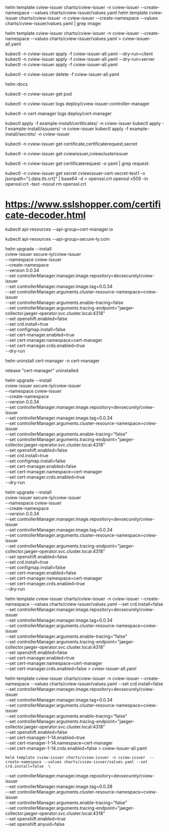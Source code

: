 helm template cview-issuer  charts/cview-issuer  -n cview-issuer  --create-namespace  --values charts/cview-issuer/values.yaml
helm template cview-issuer  charts/cview-issuer  -n cview-issuer  --create-namespace  --values charts/cview-issuer/values.yaml | grep image: 

helm template cview-issuer charts/cview-issuer -n cview-issuer  --create-namespace --values charts/cview-issuer/values.yaml > cview-issuer-all.yaml

kubectl -n cview-issuer apply -f cview-issuer-all.yaml --dry-run=client
kubectl -n cview-issuer apply -f cview-issuer-all.yaml --dry-run=server
kubectl -n cview-issuer apply -f cview-issuer-all.yaml 

kubectl -n cview-issuer delete -f cview-issuer-all.yaml


helm-docs


kubectl -n cview-issuer get pod 

kubectl -n cview-issuer logs deploy/cview-issuer-controller-manager

kubectl -n cert-manager logs deploy/cert-manager



kubectl apply -f example-install/certiticates/ -n cview-issuer
kubectl apply -f example-install/issusers/  -n cview-issuer
kubectl apply -f example-install/secrets/  -n cview-issuer

kubectl -n cview-issuer get certificate,certificaterequest,secret

kubectl -n cview-issuer get cviewissuer,cviewclusterissuer


kubectl -n  cview-issuer get certificaterequest -o yaml | grep request:


kubectl -n  cview-issuer get secret cviewissuer-cert-secret-test1 -o jsonpath="{.data.tls\.crt}" | base64 -d > openssl.crt
openssl x509 -in openssl.crt -text -noout
rm openssl.crt

# https://www.sslshopper.com/certificate-decoder.html



kubectl api-resources --api-group=cert-manager.io

kubectl api-resources --api-group=secure-ly.com




helm upgrade --install \
  cview-issuer secure-ly/cview-issuer \
  --namespace cview-issuer \
  --create-namespace \
  --version 0.0.34 \
  --set controllerManager.manager.image.repository=devsecurely/cview-issuer \
  --set controllerManager.manager.image.tag=0.0.34 \
  --set controllerManager.arguments.cluster-resource-namespace=cview-issuer \
  --set controllerManager.arguments.enable-tracing=false \
  --set controllerManager.arguments.tracing-endpoint="jaeger-collector.jaeger-operator.svc.cluster.local:4318" \
  --set openshift.enabled=false \
  --set crd.install=true \
  --set configmap.install=false \
  --set cert-manager.enabled=true \
  --set cert-manager.namespace=cert-manager  \
  --set cert-manager.crds.enabled=true \
  --dry-run 


helm uninstall cert-manager -n cert-manager


release "cert-manager" uninstalled





helm upgrade --install \
  cview-issuer secure-ly/cview-issuer \
  --namespace cview-issuer \
  --create-namespace \
  --version 0.0.34 \
  --set controllerManager.manager.image.repository=devsecurely/cview-issuer \
  --set controllerManager.manager.image.tag=0.0.34 \
  --set controllerManager.arguments.cluster-resource-namespace=cview-issuer \
  --set controllerManager.arguments.enable-tracing="false" \
  --set controllerManager.arguments.tracing-endpoint="jaeger-collector.jaeger-operator.svc.cluster.local:4318" \
  --set openshift.enabled=false \
  --set crd.install=true \
  --set configmap.install=false \
  --set cert-manager.enabled=false \
  --set cert-manager.namespace=cert-manager  \
  --set cert-manager.crds.enabled=true \
  --dry-run 




helm upgrade --install \
  cview-issuer secure-ly/cview-issuer \
  --namespace cview-issuer \
  --create-namespace \
  --version 0.0.34 \
  --set controllerManager.manager.image.repository=devsecurely/cview-issuer \
  --set controllerManager.manager.image.tag=0.0.34 \
  --set controllerManager.arguments.cluster-resource-namespace=cview-issuer \
  --set controllerManager.arguments.tracing-endpoint="jaeger-collector.jaeger-operator.svc.cluster.local:4318" \
  --set openshift.enabled=false \
  --set crd.install=true \
  --set configmap.install=false \
  --set cert-manager.enabled=false \
  --set cert-manager.namespace=cert-manager  \
  --set cert-manager.crds.enabled=true \
  --dry-run 




helm template cview-issuer charts/cview-issuer -n cview-issuer  --create-namespace --values charts/cview-issuer/values.yaml --set crd.install=false  \
  --set controllerManager.manager.image.repository=devsecurely/cview-issuer \
  --set controllerManager.manager.image.tag=0.0.34 \
  --set controllerManager.arguments.cluster-resource-namespace=cview-issuer \
  --set controllerManager.arguments.enable-tracing="false" \
  --set controllerManager.arguments.tracing-endpoint="jaeger-collector.jaeger-operator.svc.cluster.local:4318" \
  --set openshift.enabled=false \
  --set cert-manager.enabled=true \
  --set cert-manager.namespace=cert-manager  \
  --set cert-manager.crds.enabled=false > cview-issuer-all.yaml



  helm template cview-issuer charts/cview-issuer -n cview-issuer  --create-namespace --values charts/cview-issuer/values.yaml --set crd.install=false  \
  --set controllerManager.manager.image.repository=devsecurely/cview-issuer \
  --set controllerManager.manager.image.tag=0.0.34 \
  --set controllerManager.arguments.cluster-resource-namespace=cview-issuer \
  --set controllerManager.arguments.enable-tracing="false" \
  --set controllerManager.arguments.tracing-endpoint="jaeger-collector.jaeger-operator.svc.cluster.local:4318" \
  --set openshift.enabled=false \
  --set cert-manager-1-14.enabled=true \
  --set cert-manager-1-14.namespace=cert-manager  \
  --set cert-manager-1-14.crds.enabled=false > cview-issuer-all.yaml


    helm template cview-issuer charts/cview-issuer -n cview-issuer  --create-namespace --values charts/cview-issuer/values.yaml --set crd.install=false  \
  --set controllerManager.manager.image.repository=devsecurely/cview-issuer \
  --set controllerManager.manager.image.tag=0.0.38 \
  --set controllerManager.arguments.cluster-resource-namespace=cview-issuer \
  --set controllerManager.arguments.enable-tracing="false" \
  --set controllerManager.arguments.tracing-endpoint="jaeger-collector.jaeger-operator.svc.cluster.local:4318" \
  --set openshift.enabled=true \
  --set openshift.anyuid=false 

